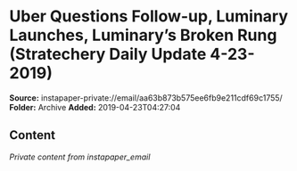 # Uber Questions Follow-up, Luminary Launches, Luminary’s Broken Rung (Stratechery Daily Update 4-23-2019)

**Source:** instapaper-private://email/aa63b873b575ee6fb9e211cdf69c1755/
**Folder:** Archive
**Added:** 2019-04-23T04:27:04




## Content
*Private content from instapaper_email*
